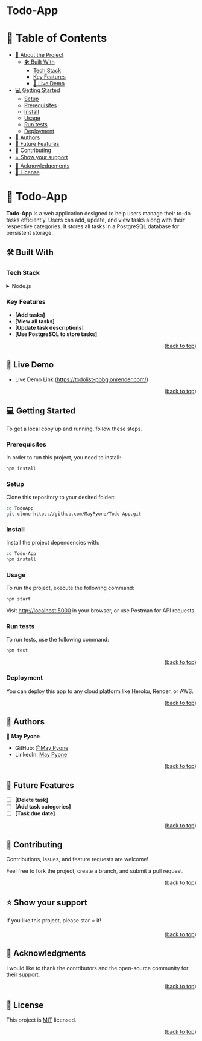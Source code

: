 
# Todo-App

<a name="readme-top"></a>

# 📗 Table of Contents

- [📖 About the Project](#about-project)
  - [🛠 Built With](#built-with)
    - [Tech Stack](#tech-stack)
    - [Key Features](#key-features)
    - [🚀 Live Demo](#live-demo)
- [💻 Getting Started](#getting-started)
  - [Setup](#setup)
  - [Prerequisites](#prerequisites)
  - [Install](#install)
  - [Usage](#usage)
  - [Run tests](#run-tests)
  - [Deployment](#triangular_flag_on_post-deployment)
- [👥 Authors](#authors)
- [🔭 Future Features](#future-features)
- [🤝 Contributing](#contributing)
- [⭐️ Show your support](#support)
- [🙏 Acknowledgements](#acknowledgements)
- [📝 License](#license)

<!-- PROJECT DESCRIPTION -->

# 📖 Todo-App <a name="about-project"></a>

**Todo-App** is a web application designed to help users manage their to-do tasks efficiently. Users can add, update, and view tasks along with their respective categories. It stores all tasks in a PostgreSQL database for persistent storage.

## 🛠 Built With <a name="built-with"></a>

### Tech Stack <a name="tech-stack"></a>

<details>
  <summary>Node.js</summary>
  <ul>
    <li>Express.js for building the API</li>
    <li>PostgreSQL for persistent data storage</li>
    <li>JavaScript for backend logic</li>
  </ul>
</details>

### Key Features <a name="key-features"></a>

- **[Add tasks]**
- **[View all tasks]**
- **[Update task descriptions]**
- **[Use PostgreSQL to store tasks]**

<p align="right">(<a href="#readme-top">back to top</a>)</p>

## 🚀 Live Demo <a name="live-demo"></a>

- Live Demo Link (https://todolist-pbbg.onrender.com/)

<p align="right">(<a href="#readme-top">back to top</a>)</p>

<!-- GETTING STARTED -->

## 💻 Getting Started <a name="getting-started"></a>

To get a local copy up and running, follow these steps.

### Prerequisites

In order to run this project, you need to install:

```sh
npm install
```

### Setup

Clone this repository to your desired folder:

```sh
cd TodoApp
git clone https://github.com/MayPyone/Todo-App.git
```

### Install

Install the project dependencies with:

```sh
cd Todo-App
npm install
```

### Usage

To run the project, execute the following command:

```sh
npm start
```

Visit [http://localhost:5000](http://localhost:5000) in your browser, or use Postman for API requests.

### Run tests

To run tests, use the following command:

```sh
npm test
```

<p align="right">(<a href="#readme-top">back to top</a>)</p>

### Deployment

You can deploy this app to any cloud platform like Heroku, Render, or AWS.

<p align="right">(<a href="#readme-top">back to top</a>)</p>

<!-- AUTHORS -->

## 👥 Authors <a name="authors"></a>

👤 **May Pyone**

- GitHub: [@May Pyone](https://github.com/MayPyone)
- LinkedIn: [May Pyone](https://www.linkedin.com/in/may-pyone-9439961a3/)

<p align="right">(<a href="#readme-top">back to top</a>)</p>

<!-- FUTURE FEATURES -->

## 🔭 Future Features <a name="future-features"></a>

- [ ] **[Delete task]**
- [ ] **[Add task categories]**
- [ ] **[Task due date]**

<p align="right">(<a href="#readme-top">back to top</a>)</p>

<!-- CONTRIBUTING -->

## 🤝 Contributing <a name="contributing"></a>

Contributions, issues, and feature requests are welcome!

Feel free to fork the project, create a branch, and submit a pull request.

<p align="right">(<a href="#readme-top">back to top</a>)</p>

<!-- SUPPORT -->

## ⭐️ Show your support <a name="support"></a>

If you like this project, please star ⭐️ it!

<p align="right">(<a href="#readme-top">back to top</a>)</p>

<!-- ACKNOWLEDGEMENTS -->

## 🙏 Acknowledgments <a name="acknowledgements"></a>

I would like to thank the contributors and the open-source community for their support.

<p align="right">(<a href="#readme-top">back to top</a>)</p>

<!-- LICENSE -->

## 📝 License <a name="license"></a>

This project is [MIT](./LICENSE) licensed.

<p align="right">(<a href="#readme-top">back to top</a>)</p>
